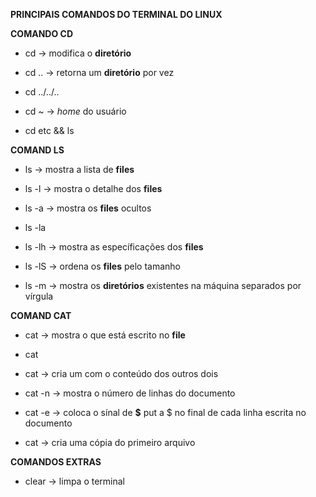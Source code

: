 **PRINCIPAIS COMANDOS DO TERMINAL DO LINUX**

**COMANDO CD**

 - cd -> modifica o **diretório**
  
 - cd .. -> retorna um **diretório** por vez
  
 - cd ../../..
  
 - cd ~ -> _home_ do usuário
  
 - cd etc && ls 

**COMAND LS**

  - ls -> mostra a lista de **files**
  
  - ls -l -> mostra o detalhe dos **files**
  
  - ls -a -> mostra os **files** ocultos
  
 - ls -la
  
 - ls -lh -> mostra as específicações dos **files** 
  
 - ls -lS -> ordena os **files** pelo tamanho
  
 - ls -m -> mostra os **diretórios** existentes na máquina separados por vírgula

**COMAND CAT**

 - cat -> mostra o que está escrito no **file**
  
 - cat <filename>
  
 - cat <filenamee> <filename> <filenameee> -> cria um <filenameee> com o conteúdo dos outros dois
  
 - cat -n <filename> -> mostra o número de linhas do documento
  
 - cat -e <filename> -> coloca o sínal de **$** put a $ no final de cada linha escrita no documento
  
 - cat <filename> <filenamee> -> cria uma cópia do primeiro arquivo


**COMANDOS EXTRAS**

  - clear -> limpa o terminal

